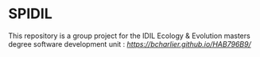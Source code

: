 # SPIDIL
This repository is a group project for the IDIL Ecology & Evolution masters degree software development unit : *https://bcharlier.github.io/HAB796B9/*
